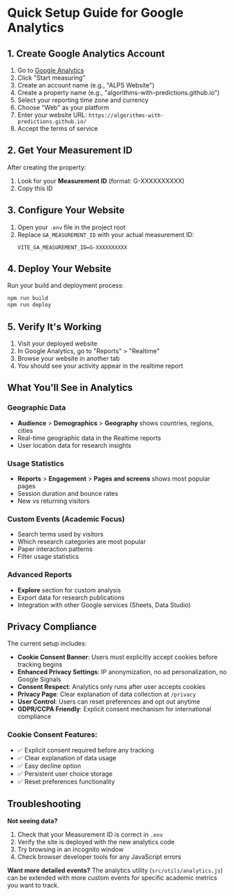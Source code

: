 # Quick Setup Guide for Google Analytics

## 1. Create Google Analytics Account

1. Go to [Google Analytics](https://analytics.google.com/)
2. Click "Start measuring"
3. Create an account name (e.g., "ALPS Website")
4. Create a property name (e.g., "algorithms-with-predictions.github.io")
5. Select your reporting time zone and currency
6. Choose "Web" as your platform
7. Enter your website URL: `https://algorithms-with-predictions.github.io/`
8. Accept the terms of service

## 2. Get Your Measurement ID

After creating the property:

1. Look for your **Measurement ID** (format: G-XXXXXXXXXX)
2. Copy this ID

## 3. Configure Your Website

1. Open your `.env` file in the project root
2. Replace `GA_MEASUREMENT_ID` with your actual measurement ID:
   ```
   VITE_GA_MEASUREMENT_ID=G-XXXXXXXXXX
   ```

## 4. Deploy Your Website

Run your build and deployment process:

```bash
npm run build
npm run deploy
```

## 5. Verify It's Working

1. Visit your deployed website
2. In Google Analytics, go to "Reports" > "Realtime"
3. Browse your website in another tab
4. You should see your activity appear in the realtime report

## What You'll See in Analytics

### Geographic Data

- **Audience** > **Demographics** > **Geography** shows countries, regions, cities
- Real-time geographic data in the Realtime reports
- User location data for research insights

### Usage Statistics

- **Reports** > **Engagement** > **Pages and screens** shows most popular pages
- Session duration and bounce rates
- New vs returning visitors

### Custom Events (Academic Focus)

- Search terms used by visitors
- Which research categories are most popular
- Paper interaction patterns
- Filter usage statistics

### Advanced Reports

- **Explore** section for custom analysis
- Export data for research publications
- Integration with other Google services (Sheets, Data Studio)

## Privacy Compliance

The current setup includes:

- **Cookie Consent Banner**: Users must explicitly accept cookies before tracking begins
- **Enhanced Privacy Settings**: IP anonymization, no ad personalization, no Google Signals
- **Consent Respect**: Analytics only runs after user accepts cookies
- **Privacy Page**: Clear explanation of data collection at `/privacy`
- **User Control**: Users can reset preferences and opt out anytime
- **GDPR/CCPA Friendly**: Explicit consent mechanism for international compliance

### Cookie Consent Features:

- ✅ Explicit consent required before any tracking
- ✅ Clear explanation of data usage
- ✅ Easy decline option
- ✅ Persistent user choice storage
- ✅ Reset preferences functionality

## Troubleshooting

**Not seeing data?**

1. Check that your Measurement ID is correct in `.env`
2. Verify the site is deployed with the new analytics code
3. Try browsing in an incognito window
4. Check browser developer tools for any JavaScript errors

**Want more detailed events?** The analytics utility (`src/utils/analytics.js`) can be extended with
more custom events for specific academic metrics you want to track.
